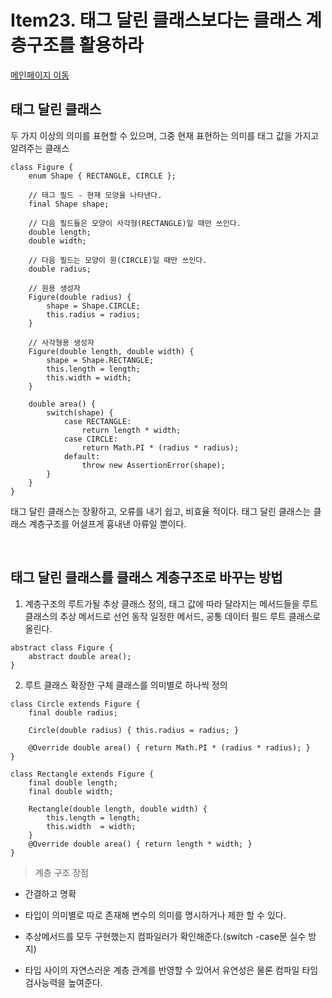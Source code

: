 # Item23. 태그 달린 클래스보다는 클래스 계층구조를 활용하라

[메인페이지 이동](../README.md)


## 태그 달린 클래스 

두 가지 이상의 의미를 표현할 수 있으며, 그중 현재 표현하는 의미를 태그 값을 가지고 알려주는 클래스

```
class Figure {
    enum Shape { RECTANGLE, CIRCLE };

    // 태그 필드 - 현재 모양을 나타낸다.
    final Shape shape;

    // 다음 필드들은 모양이 사각형(RECTANGLE)일 때만 쓰인다.
    double length;
    double width;

    // 다음 필드는 모양이 원(CIRCLE)일 때만 쓰인다.
    double radius;

    // 원용 생성자
    Figure(double radius) {
        shape = Shape.CIRCLE;
        this.radius = radius;
    }

    // 사각형용 생성자
    Figure(double length, double width) {
        shape = Shape.RECTANGLE;
        this.length = length;
        this.width = width;
    }

    double area() {
        switch(shape) {
            case RECTANGLE:
                return length * width;
            case CIRCLE:
                return Math.PI * (radius * radius);
            default:
                throw new AssertionError(shape);
        }
    }
}

```

태그 달린 클래스는 장황하고, 오류를 내기 쉽고, 비효율 적이다.
태그 달린 클래스는 클래스 계층구조를 어설프게 흉내낸 아류일 뿐이다.

</br>

## 태그 달린 클래스를 클래스 계층구조로 바꾸는 방법

1. 계층구조의 루트가될 추상 클래스 정의, 태그 값에 따라 달라지는 메서드들을 루트 클래스의 추상 메서드로 선언
동작 일정한 메서드, 공통 데이터 필드 루트 클래스로 올린다.

```
abstract class Figure {
    abstract double area();
}

```

2. 루트 클래스 확장한 구체 클래스를 의미별로 하나씩 정의
```
class Circle extends Figure {
    final double radius;

    Circle(double radius) { this.radius = radius; }

    @Override double area() { return Math.PI * (radius * radius); }
}

class Rectangle extends Figure {
    final double length;
    final double width;

    Rectangle(double length, double width) {
        this.length = length;
        this.width  = width;
    }
    @Override double area() { return length * width; }
}
```

> 계층 구조 장점

- 간결하고 명확
- 타입이 의미별로 따로 존재해 변수의 의미를 명시하거나 제한 할 수 있다.

- 추상메서드를 모두 구현했는지 컴파일러가 확인해준다.(switch -case문 실수 방지)
- 타입 사이의 자연스러운 계층 관계를 반영할 수 있어서 유연성은 물론 컴파일 타임 검사능력을 높여준다.